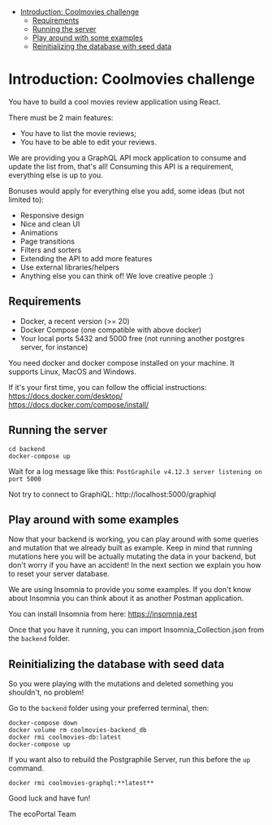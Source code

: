 
- [Introduction: Coolmovies challenge](#introduction-coolmovies-challenge)
  - [Requirements](#requirements)
  - [Running the server](#running-the-server)
  - [Play around with some examples](#play-around-with-some-examples)
  - [Reinitializing the database with seed data](#reinitializing-the-database-with-seed-data)

# Introduction: Coolmovies challenge
You have to build a cool movies review application using React.

There must be 2 main features:
- You have to list the movie reviews;
- You have to be able to edit your reviews.

We are providing you a GraphQL API mock application to consume and update the list from, that's all! Consuming this API is a requirement, everything else is up to you.

Bonuses would apply for everything else you add, some ideas (but not limited to):
- Responsive design
- Nice and clean UI
- Animations
- Page transitions
- Filters and sorters
- Extending the API to add more features
- Use external libraries/helpers
- Anything else you can think of! We love creative people :)

## Requirements

- Docker, a recent version (>= 20)
- Docker Compose (one compatible with above docker)
- Your local ports 5432 and 5000 free (not running another postgres server, for instance)

You need docker and docker compose installed on your machine. It supports Linux, MacOS and Windows.

If it's your first time, you can follow the official instructions:
https://docs.docker.com/desktop/
https://docs.docker.com/compose/install/

## Running the server

    cd backend
    docker-compose up

Wait for a log message like this: `PostGraphile v4.12.3 server listening on port 5000`

Not try to connect to GraphiQL: http://localhost:5000/graphiql

## Play around with some examples
Now that your backend is working, you can play around with some queries and mutation that we already built as example. Keep in mind that running mutations here you will be actually mutating the data in your backend, but don't worry if you have an accident! In the next section we explain you how to reset your server database.

We are using Insomnia to provide you some examples. If you don't know about Insomnia you can think about it as another Postman application.

You can install Insomnia from here: https://insomnia.rest

Once that you have it running, you can import Insomnia_Collection.json from the `backend` folder.

## Reinitializing the database with seed data
So you were playing with the mutations and deleted something you shouldn't, no problem!

Go to the `backend` folder using your preferred terminal, then:

    docker-compose down
    docker volume rm coolmovies-backend_db
    docker rmi coolmovies-db:latest
    docker-compose up

If you want also to rebuild the Postgraphile Server, run this before the `up` command.

    docker rmi coolmovies-graphql:**latest**

Good luck and have fun!

The ecoPortal Team
